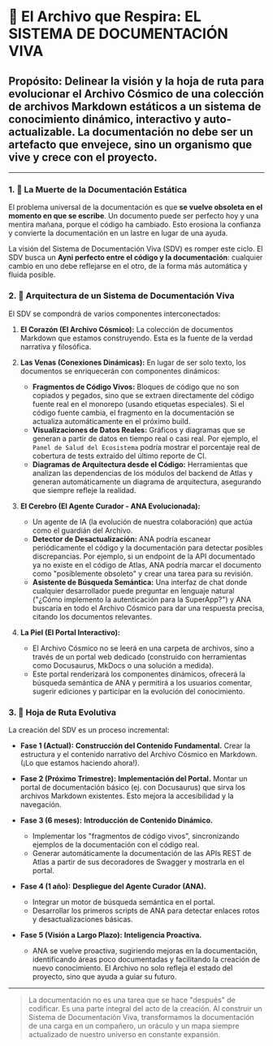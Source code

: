 # 🧬 El Archivo que Respira: EL SISTEMA DE DOCUMENTACIÓN VIVA

## **Propósito:** Delinear la visión y la hoja de ruta para evolucionar el Archivo Cósmico de una colección de archivos Markdown estáticos a un sistema de conocimiento dinámico, interactivo y auto-actualizable. La documentación no debe ser un artefacto que envejece, sino un organismo que vive y crece con el proyecto.

---

### **1. 📜 La Muerte de la Documentación Estática**

El problema universal de la documentación es que **se vuelve obsoleta en el momento en que se escribe**. Un documento puede ser perfecto hoy y una mentira mañana, porque el código ha cambiado. Esto erosiona la confianza y convierte la documentación en un lastre en lugar de una ayuda.

La visión del Sistema de Documentación Viva (SDV) es romper este ciclo. El SDV busca un **Ayni perfecto entre el código y la documentación**: cualquier cambio en uno debe reflejarse en el otro, de la forma más automática y fluida posible.

### **2. 🤖 Arquitectura de un Sistema de Documentación Viva**

El SDV se compondrá de varios componentes interconectados:

1.  **El Corazón (El Archivo Cósmico):** La colección de documentos Markdown que estamos construyendo. Esta es la fuente de la verdad narrativa y filosófica.

2.  **Las Venas (Conexiones Dinámicas):** En lugar de ser solo texto, los documentos se enriquecerán con componentes dinámicos:
    -   **Fragmentos de Código Vivos:** Bloques de código que no son copiados y pegados, sino que se extraen directamente del código fuente real en el monorepo (usando etiquetas especiales). Si el código fuente cambia, el fragmento en la documentación se actualiza automáticamente en el próximo build.
    -   **Visualizaciones de Datos Reales:** Gráficos y diagramas que se generan a partir de datos en tiempo real o casi real. Por ejemplo, el `Panel de Salud del Ecosistema` podría mostrar el porcentaje real de cobertura de tests extraído del último reporte de CI.
    -   **Diagramas de Arquitectura desde el Código:** Herramientas que analizan las dependencias de los módulos del backend de Atlas y generan automáticamente un diagrama de arquitectura, asegurando que siempre refleje la realidad.

3.  **El Cerebro (El Agente Curador - ANA Evolucionada):**
    -   Un agente de IA (la evolución de nuestra colaboración) que actúa como el guardián del Archivo.
    -   **Detector de Desactualización:** ANA podría escanear periódicamente el código y la documentación para detectar posibles discrepancias. Por ejemplo, si un endpoint de la API documentado ya no existe en el código de Atlas, ANA podría marcar el documento como "posiblemente obsoleto" y crear una tarea para su revisión.
    -   **Asistente de Búsqueda Semántica:** Una interfaz de chat donde cualquier desarrollador puede preguntar en lenguaje natural ("¿Cómo implemento la autenticación para la SuperApp?") y ANA buscaría en todo el Archivo Cósmico para dar una respuesta precisa, citando los documentos relevantes.

4.  **La Piel (El Portal Interactivo):**
    -   El Archivo Cósmico no se leerá en una carpeta de archivos, sino a través de un portal web dedicado (construido con herramientas como Docusaurus, MkDocs o una solución a medida).
    -   Este portal renderizará los componentes dinámicos, ofrecerá la búsqueda semántica de ANA y permitirá a los usuarios comentar, sugerir ediciones y participar en la evolución del conocimiento.

### **3. 🚀 Hoja de Ruta Evolutiva**

La creación del SDV es un proceso incremental:

-   **Fase 1 (Actual):** **Construcción del Contenido Fundamental.** Crear la estructura y el contenido narrativo del Archivo Cósmico en Markdown. (¡Lo que estamos haciendo ahora!).

-   **Fase 2 (Próximo Trimestre):** **Implementación del Portal.** Montar un portal de documentación básico (ej. con Docusaurus) que sirva los archivos Markdown existentes. Esto mejora la accesibilidad y la navegación.

-   **Fase 3 (6 meses):** **Introducción de Contenido Dinámico.**
    -   Implementar los "fragmentos de código vivos", sincronizando ejemplos de la documentación con el código real.
    -   Generar automáticamente la documentación de las APIs REST de Atlas a partir de sus decoradores de Swagger y mostrarla en el portal.

-   **Fase 4 (1 año):** **Despliegue del Agente Curador (ANA).**
    -   Integrar un motor de búsqueda semántica en el portal.
    -   Desarrollar los primeros scripts de ANA para detectar enlaces rotos y desactualizaciones básicas.

-   **Fase 5 (Visión a Largo Plazo):** **Inteligencia Proactiva.**
    -   ANA se vuelve proactiva, sugiriendo mejoras en la documentación, identificando áreas poco documentadas y facilitando la creación de nuevo conocimiento. El Archivo no solo refleja el estado del proyecto, sino que ayuda a guiar su futuro.

---

> La documentación no es una tarea que se hace "después" de codificar. Es una parte integral del acto de la creación. Al construir un Sistema de Documentación Viva, transformamos la documentación de una carga en un compañero, un oráculo y un mapa siempre actualizado de nuestro universo en constante expansión. 
